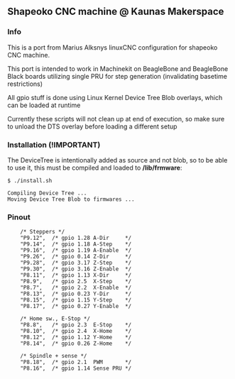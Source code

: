 ## Shapeoko CNC machine @ Kaunas Makerspace


### Info
This is a port from Marius Alksnys linuxCNC configuration for shapeoko CNC machine.

This port is intended to work in Machinekit on BeagleBone and BeagleBone Black boards utilizing single PRU for step generation (invalidating basetime restrictions)

All gpio stuff is done using Linux Kernel Device Tree Blob overlays, which can be loaded at runtime

Currently these scripts will not clean up at end of execution, so make sure to unload the DTS overlay before loading a different setup

### Installation (!IMPORTANT)
The DeviceTree is intentionally added as source and not blob, so to be able to use it, this must be compiled and loaded to __/lib/frmware__:
```
$ ./install.sh

Compiling Device Tree ...
Moving Device Tree Blob to firmwares ...
```
### Pinout
```
	/* Steppers */
	"P9.12",  /* gpio 1.28 A-Dir     */
	"P9.14",  /* gpio 1.18 A-Step    */
	"P9.16",  /* gpio 1.19 A-Enable  */
	"P9.26",  /* gpio 0.14 Z-Dir     */
    "P9.28",  /* gpio 3.17 Z-Step    */
    "P9.30",  /* gpio 3.16 Z-Enable  */
	"P8.11",  /* gpio 1.13 X-Dir     */
	"P8.9",   /* gpio 2.5  X-Step    */
	"P8.7",   /* gpio 2.2  X-Enable  */
	"P8.13",  /* gpio 0.23 Y-Dir     */
    "P8.15",  /* gpio 1.15 Y-Step    */
    "P8.17",  /* gpio 0.27 Y-Enable  */

	/* Home sw., E-Stop */
	"P8.8",   /* gpio 2.3  E-Stop    */
	"P8.10",  /* gpio 2.4  X-Home    */
	"P8.12",  /* gpio 1.12 Y-Home    */
	"P8.14",  /* gpio 0.26 Z-Home    */

	/* Spindle + sense */
	"P8.18",  /* gpio 2.1  PWM       */
	"P8.16",  /* gpio 1.14 Sense PRU */
```

